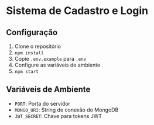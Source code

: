 # Sistema de Cadastro e Login

## Configuração
1. Clone o repositório
2. `npm install`
3. Copie `.env.example` para `.env`
4. Configure as variáveis de ambiente
5. `npm start`

## Variáveis de Ambiente
- `PORT`: Porta do servidor
- `MONGO_URI`: String de conexão do MongoDB
- `JWT_SECRET`: Chave para tokens JWT